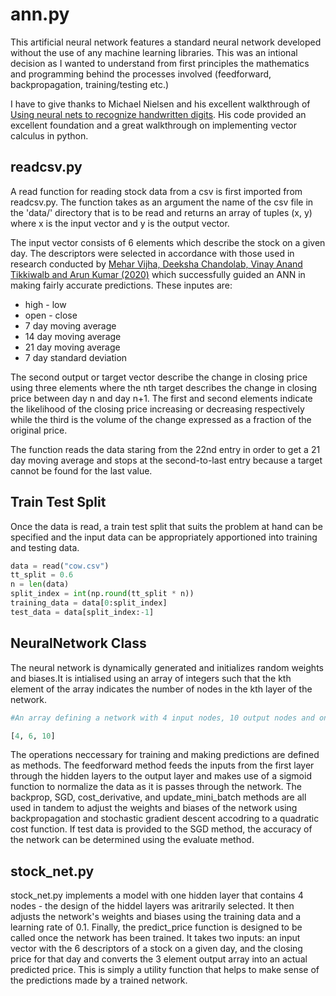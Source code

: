 # ann.py #

This artificial neural network features a standard neural network developed without the use of any machine learning libraries. This was an intional decision as I wanted to understand from first principles the mathematics and programming behind the processes involved (feedforward, backpropagation, training/testing etc.)

I have to give thanks to Michael Nielsen and his excellent walkthrough of [Using neural nets to recognize handwritten digits](http://neuralnetworksanddeeplearning.com/chap1.html). His code provided an excellent foundation and a great walkthrough on implementing vector calculus in python.


## readcsv.py ##
A read function for reading stock data from a csv is first imported from readcsv.py. The function takes as an argument the name of the csv file in the 'data/' directory that is to be read and returns an array of tuples (x, y) where x is the input vector and y is the output vector. 

The input vector consists of 6 elements which describe the stock on a given day. The descriptors were selected in accordance with those used in research conducted by [Mehar Vijha, Deeksha Chandolab, Vinay Anand Tikkiwalb and Arun Kumar (2020)](https://www.sciencedirect.com/science/article/pii/S1877050920307924) which successfully guided an ANN in making fairly accurate predictions. These inputes are:

* high - low 
* open - close
* 7 day moving average
* 14 day moving average
* 21 day moving average
* 7 day standard deviation

The second output or target vector describe the change in closing price using three elements where the nth target describes the change in closing price between day n and day n+1. The first and second  elements indicate the likelihood of the closing price increasing or decreasing respectively while the third is the volume of the change expressed as a fraction of the original price.

The function reads the data staring from the 22nd entry in order to get a 21 day moving average and stops at the second-to-last entry because a target cannot be found for the last value.


## Train Test Split ##
Once the data is read, a train test split that suits the problem at hand can be specified and the input data can be appropriately apportioned into training and testing data.

```python
data = read("cow.csv")
tt_split = 0.6
n = len(data)
split_index = int(np.round(tt_split * n))
training_data = data[0:split_index]
test_data = data[split_index:-1]
```

## NeuralNetwork Class ##
The neural network is dynamically generated and initializes random weights and biases.It is intialised using an array of integers such that the kth element of the array indicates the number of nodes in the kth layer of the network.

```python
#An array defining a network with 4 input nodes, 10 output nodes and one hidden layer with 6 nodes.

[4, 6, 10]
```

The operations neccessary for training and making predictions are defined as methods. The feedforward method feeds the inputs from the first layer through the hidden layers to the output layer and makes use of a sigmoid function to normalize the data as it is passes through the network. The backprop, SGD, cost_derivative, and update_mini_batch methods are all used in tandem to adjust the weights and biases of the network using backpropagation and stochastic gradient descent accodring to a quadratic cost function. If test data is provided to the SGD method, the accuracy of the network can be determined using the evaluate method.


## stock_net.py ##
stock_net.py implements a model with one hidden layer that contains 4 nodes - the design of the hiddel layers was aritrarily selected. It then adjusts the network's weights and biases using the training data and a learning rate of 0.1. Finally, the predict_price function is designed to be called once the network has been trained. It takes two inputs: an input vector with the 6 descriptors of a stock on a given day, and the closing price for that day and converts the 3 element output array into an actual predicted price. This is simply a utility function that helps to make sense of the predictions made by a trained network.

